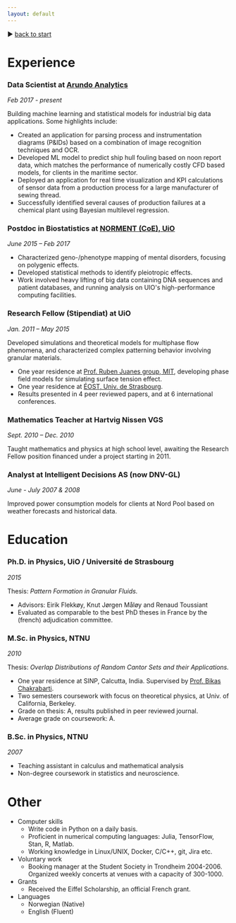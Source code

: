```yaml
---
layout: default
---
```


&#9654; [back to start](./)

# Experience

### Data Scientist at [Arundo Analytics](https://www.arundo.com/)
_Feb 2017 - present_

Building machine learning and statistical models for industrial big data applications. Some highlights include:

- Created an application for parsing process and instrumentation diagrams (P&IDs) based on a combination of image recognition techniques and OCR.
- Developed ML model to predict ship hull fouling based on noon report data, which matches the performance of numerically costly CFD based models, for clients in the maritime sector.
- Deployed an application for real time visualization and KPI calculations of sensor data from a production process for a large manufacturer of sewing thread.
- Successfully identified several causes of production failures at a chemical plant using Bayesian multilevel regression.


### Postdoc in Biostatistics at [NORMENT (CoE), UiO](https://www.med.uio.no/norment/english/)
_June 2015 – Feb 2017_

- Characterized geno-/phenotype mapping of mental disorders, focusing on polygenic effects. 
- Developed statistical methods to identify pleiotropic effects.
- Work involved heavy lifting of big data containing DNA sequences and patient databases, and running analysis on UIO's high-performance computing facilities.

### Research Fellow (Stipendiat) at UiO
_Jan. 2011 – May 2015_

Developed simulations and theoretical models for multiphase flow phenomena, and characterized complex patterning behavior involving granular materials.

- One year residence at [Prof. Ruben Juanes group, MIT](http://juanesgroup.mit.edu/), developing phase field models for simulating surface tension effect. 
- One year residence  at [ÉOST, Univ. de Strasbourg](https://eost.unistra.fr/en/).
- Results presented in 4 peer reviewed papers, and at 6 international conferences.

### Mathematics Teacher at Hartvig Nissen VGS
_Sept. 2010 – Dec. 2010_

Taught mathematics and physics at high school level, awaiting the Research Fellow position financed under a project starting in 2011.

### Analyst at Intelligent Decisions AS (now DNV-GL)
_June - July 2007 & 2008_

Improved power consumption models for clients at Nord Pool
based on weather forecasts and historical data.

# Education

### Ph.D. in Physics, UiO / Université de Strasbourg
_2015_

Thesis: _Pattern Formation in Granular Fluids._

- Advisors: Eirik Flekkøy, Knut Jørgen Måløy and Renaud Toussiant
- Evaluated as comparable to the best PhD theses in France by the (french) adjudication committee.

### M.Sc. in Physics, NTNU
_2010_

Thesis: _Overlap Distributions of Random Cantor Sets and their Applications._

-  One year residence at SINP, Calcutta, India. Supervised by [Prof. Bikas Chakrabarti](http://www.saha.ac.in/cmp/bikask.chakrabarti/bikas.html). 
-  Two semesters coursework with focus on theoretical physics, at Univ. of California, Berkeley. 
-  Grade on thesis: A, results published in peer reviewed journal.
-  Average grade on coursework: A.

### B.Sc. in Physics, NTNU
_2007_

- Teaching assistant in calculus and mathematical analysis
- Non-degree coursework in statistics and neuroscience.

# Other

- Computer skills
	- Write code in Python on a daily basis.
	- Proficient in numerical computing languages: Julia, TensorFlow, Stan, R, Matlab.
	- Working knowledge in Linux/UNIX, Docker, C/C++, git, Jira etc.
- Voluntary work
	- Booking manager at the Student Society in Trondheim 2004-2006. Organized weekly concerts at venues with a capacity of 300-1000.
- Grants
	- Received the Eiffel Scholarship, an official French grant.
- Languages
	- Norwegian (Native)
	- English (Fluent)